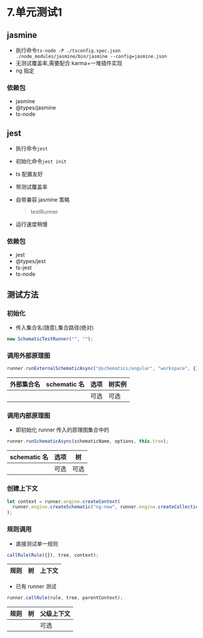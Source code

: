 # 7.单元测试1

## jasmine

- 执行命令`ts-node -P ./tsconfig.spec.json ./node_modules/jasmine/bin/jasmine --config=jasmine.json`
- 无测试覆盖率,需要配合 karma+一堆插件实现
- ng 指定

### 依赖包

- jasmine
- @types/jasmine
- ts-node

## jest

- 执行命令`jest`
- 初始化命令`jest init`
- ts 配置友好
- 带测试覆盖率
- 自带兼容 jasmine 策略

  > testRunner

- 运行速度稍慢

### 依赖包

- jest
- @types/jest
- ts-jest
- ts-node

## 测试方法

### 初始化

- 传入集合名(随意),集合路径(绝对)

```ts
new SchematicTestRunner("", "");
```

### 调用外部原理图

```ts
runner.runExternalSchematicAsync("@schematics/angular", "workspace", {}, this.hostTree);
```

| 外部集合名 | schematic 名 | 选项 | 树实例 |
| ---------- | ------------ | ---- | ------ |
|            |              | 可选 | 可选   |

### 调用内部原理图

- 即初始化 runner 传入的原理图集合中的

```ts
runner.runSchematicAsync(schematicName, options, this.tree);
```

| schematic 名 | 选项 | 树   |
| ------------ | ---- | ---- |
|              | 可选 | 可选 |

### 创建上下文

```ts
let context = runner.engine.createContext(
  runner.engine.createSchematic("ng-new", runner.engine.createCollection(require.resolve("../schematics/collection.json")))
);
```

### 规则调用

- 直接测试单一规则

```ts
callRule(Rule({}), tree, context);
```

| 规则 | 树  | 上下文 |
| ---- | --- | ------ |

- 已有 runner 测试

```ts
runner.callRule(rule, tree, parentContext);
```

| 规则 | 树  | 父级上下文 |
| ---- | --- | ---------- |
|      |     | 可选       |
